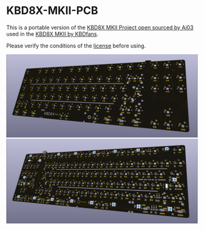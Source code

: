 # KBD8X-MKII-PCB
This is a portable version of the [KBD8X MKII Project open sourced by Ai03](https://github.com/ai03-2725/KBD8X-MKII-PCB) used in the [KBD8X MKII by KBDfans](https://kbdfans.com/collections/kbd8x-mkii/products/coming-soon-kbd8x-mkii-custom-mechanical-keyboard-kit).

Please verify the conditions of the [license](https://github.com/ai03-2725/KBD8X-MKII-PCB/blob/master/LICENSE) before using.

![render](images/8x-pcbrender-top.png)
![render](images/8x-pcbrender-bottom.png)
